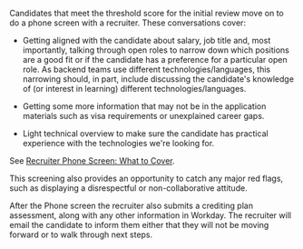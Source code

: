 Candidates that meet the threshold score for the initial review move on to do a
phone screen with a recruiter. These conversations cover:

-   Getting aligned with the candidate about salary, job title and, most
    importantly, talking through open roles to narrow down which positions are a
    good fit or if the candidate has a preference for a particular open role. As
    backend teams use different technologies/languages, this narrowing should,
    in part, include discussing the candidate's knowledge of (or interest in
    learning) different technologies/languages.

-   Getting some more information that may not be in the application materials
    such as visa requirements or unexplained career gaps.

-   Light technical overview to make sure the candidate has practical experience
    with the technologies we're looking for.

See [Recruiter Phone Screen: What to Cover](https://docs.google.com/document/d/1WyEkirQIQUz-ljmAb7rJry0i5PO3Ai2tOVjKtTo8d0w/edit).

This screening also provides an opportunity to catch any major red flags, such
as displaying a disrespectful or non-collaborative attitude.

After the Phone screen the recruiter also submits a crediting plan assessment,
along with any other information in Workday. The recruiter will email the
candidate to inform them either that they will not be moving forward or to walk
through next steps.